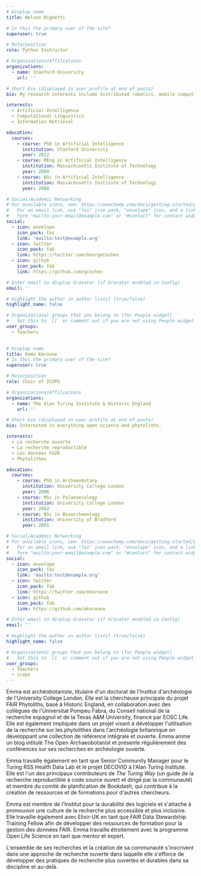 ```yaml
---
# Display name
title: Nelson Bighetti

# Is this the primary user of the site?
superuser: true

# Role/position
role: Python Instructor

# Organizations/Affiliations
organizations:
  - name: Stanford University
    url: ''

# Short bio (displayed in user profile at end of posts)
bio: My research interests include distributed robotics, mobile computing and programmable matter.

interests:
  - Artificial Intelligence
  - Computational Linguistics
  - Information Retrieval

education:
  courses:
    - course: PhD in Artificial Intelligence
      institution: Stanford University
      year: 2012
    - course: MEng in Artificial Intelligence
      institution: Massachusetts Institute of Technology
      year: 2009
    - course: BSc in Artificial Intelligence
      institution: Massachusetts Institute of Technology
      year: 2008

# Social/Academic Networking
# For available icons, see: https://wowchemy.com/docs/getting-started/page-builder/#icons
#   For an email link, use "fas" icon pack, "envelope" icon, and a link in the
#   form "mailto:your-email@example.com" or "#contact" for contact widget.
social:
  - icon: envelope
    icon_pack: fas
    link: 'mailto:test@example.org'
  - icon: twitter
    icon_pack: fab
    link: https://twitter.com/GeorgeCushen
  - icon: github
    icon_pack: fab
    link: https://github.com/gcushen

# Enter email to display Gravatar (if Gravatar enabled in Config)
email: ''

# Highlight the author in author lists? (true/false)
highlight_name: false

# Organizational groups that you belong to (for People widget)
#   Set this to `[]` or comment out if you are not using People widget.
user_groups:
  - Teachers
  

# Display name
title: Emma Karoune
# Is this the primary user of the site?
superuser: true

# Role/position
role: Chair of ICOPS

# Organizations/Affiliations
organizations:
  - name: The Alan Turing Institute & Historic England
    url: ''

# Short bio (displayed in user profile at end of posts)
bio: Interested in everything open science and phytoliths.

interests:
  - La recherche ouverte
  - La recherche reproductible
  - Les données FAIR 
  - Phytolithes

education:
  courses:
    - course: PhD in Archaeobotany
      institution: University College London
      year: 2006
    - course: MSc in Palaeoecology
      institution: University College London
      year: 2002
    - course: BSc in Bioarchaeology
      institution: University of Bradford
      year: 2001

# Social/Academic Networking
# For available icons, see: https://wowchemy.com/docs/getting-started/page-builder/#icons
#   For an email link, use "fas" icon pack, "envelope" icon, and a link in the
#   form "mailto:your-email@example.com" or "#contact" for contact widget.
social:
  - icon: envelope
    icon_pack: fas
    link: 'mailto:test@example.org'
  - icon: twitter
    icon_pack: fab
    link: https://twitter.com/ekaroune
  - icon: github
    icon_pack: fab
    link: https://github.com/ekaroune

# Enter email to display Gravatar (if Gravatar enabled in Config)
email: ''

# Highlight the author in author lists? (true/false)
highlight_name: false

# Organizational groups that you belong to (for People widget)
#   Set this to `[]` or comment out if you are not using People widget.
user_groups:
  - Teachers
  - icops
---
```


Emma est archéobotaniste, titulaire d'un doctorat de l'Institut d'archéologie de l'University College London. Elle est la chercheuse principale du projet FAIR Phytoliths, basé à Historic England, en collaboration avec des collègues de l'Universitat Pompeu Fabra, du Conseil national de la recherche espagnol et de la Texas A&M University, financé par EOSC Life. Elle est également impliquée dans un projet visant à développer l'utilisation de la recherche sur les phytolithes dans l'archéologie britannique en développant une collection de référence intégrale et ouverte. Emma anime un blog intitulé The Open Archaeobotanist et présente régulièrement des conférences sur ses recherches en archéologie ouverte.

Emma travaille également en tant que Senior Community Manager pour le Turing RSS Health Data Lab et le projet DECOVID à l'Alan Turing Institute. Elle est l'un des principaux contributeurs de *The Turing Way* (un guide de la recherche reproductible à code source ouvert et dirigé par la communauté) et membre du comité de planification de Bookdash, qui contribue à la création de ressources et de formations pour d'autres chercheurs. 

Emma est membre de l'Institut pour la durabilité des logiciels et s'attache à promouvoir une culture de la recherche plus accessible et plus inclusive. Elle travaille également avec Elixir-UK en tant que FAIR Data Stewardship Training Fellow afin de développer des ressources de formation pour la gestion des données FAIR.  Emma travaille étroitement avec le programme Open Life Science en tant que mentor et expert. 

L'ensemble de ses recherches et la création de sa communauté s'inscrivent dans une approche de recherche ouverte dans laquelle elle s'efforce de développer des pratiques de recherche plus ouvertes et durables dans sa discipline et au-delà.
